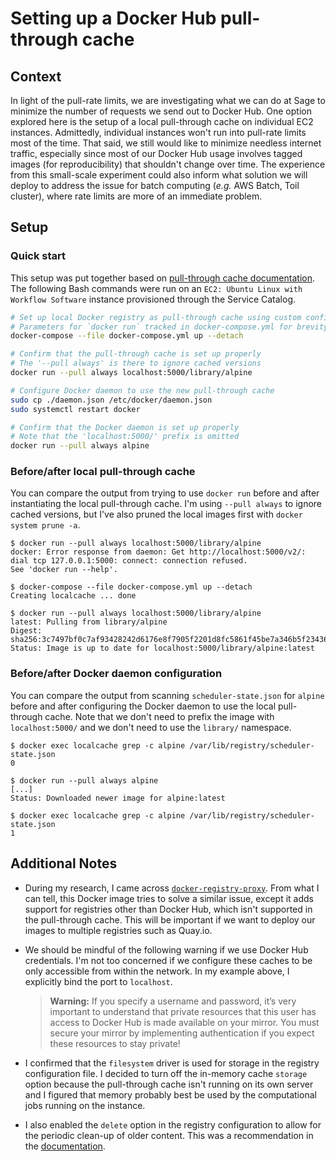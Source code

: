 # Setting up a Docker Hub pull-through cache

## Context

In light of the pull-rate limits, we are investigating what we can do at Sage to minimize the number of requests we send out to Docker Hub. One option explored here is the setup of a local pull-through cache on individual EC2 instances. Admittedly, individual instances won't run into pull-rate limits most of the time. That said, we still would like to minimize needless internet traffic, especially since most of our Docker Hub usage involves tagged images (for reproducibility) that shouldn't change over time. The experience from this small-scale experiment could also inform what solution we will deploy to address the issue for batch computing (_e.g._ AWS Batch, Toil cluster), where rate limits are more of an immediate problem.

## Setup

### Quick start

This setup was put together based on [pull-through cache documentation](https://docs.docker.com/registry/recipes/mirror/). The following Bash commands were run on an `EC2: Ubuntu Linux with Workflow Software` instance provisioned through the Service Catalog.

```bash
# Set up local Docker registry as pull-through cache using custom config.yml
# Parameters for `docker run` tracked in docker-compose.yml for brevity
docker-compose --file docker-compose.yml up --detach

# Confirm that the pull-through cache is set up properly
# The '--pull always' is there to ignore cached versions
docker run --pull always localhost:5000/library/alpine

# Configure Docker daemon to use the new pull-through cache
sudo cp ./daemon.json /etc/docker/daemon.json
sudo systemctl restart docker

# Confirm that the Docker daemon is set up properly
# Note that the 'localhost:5000/' prefix is omitted
docker run --pull always alpine
```

### Before/after local pull-through cache

You can compare the output from trying to use `docker run` before and after instantiating the local pull-through cache. I'm using `--pull always` to ignore cached versions, but I've also pruned the local images first with `docker system prune -a`.

```
$ docker run --pull always localhost:5000/library/alpine
docker: Error response from daemon: Get http://localhost:5000/v2/: dial tcp 127.0.0.1:5000: connect: connection refused.
See 'docker run --help'.

$ docker-compose --file docker-compose.yml up --detach
Creating localcache ... done

$ docker run --pull always localhost:5000/library/alpine
latest: Pulling from library/alpine
Digest: sha256:3c7497bf0c7af93428242d6176e8f7905f2201d8fc5861f45be7a346b5f23436
Status: Image is up to date for localhost:5000/library/alpine:latest
```

### Before/after Docker daemon configuration

You can compare the output from scanning `scheduler-state.json` for `alpine` before and after configuring the Docker daemon to use the local pull-through cache. Note that we don't need to prefix the image with `localhost:5000/` and we don't need to use the `library/` namespace.

```
$ docker exec localcache grep -c alpine /var/lib/registry/scheduler-state.json
0

$ docker run --pull always alpine
[...]
Status: Downloaded newer image for alpine:latest

$ docker exec localcache grep -c alpine /var/lib/registry/scheduler-state.json
1
```

## Additional Notes

- During my research, I came across [`docker-registry-proxy`](https://hub.docker.com/r/tiangolo/docker-registry-proxy). From what I can tell, this Docker image tries to solve a similar issue, except it adds support for registries other than Docker Hub, which isn't supported in the pull-through cache. This will be important if we want to deploy our images to multiple registries such as Quay.io.

- We should be mindful of the following warning if we use Docker Hub credentials. I'm not too concerned if we configure these caches to be only accessible from within the network. In my example above, I explicitly bind the port to `localhost`.

  > **Warning:** If you specify a username and password, it’s very important to understand that private resources that this user has access to Docker Hub is made available on your mirror. You must secure your mirror by implementing authentication if you expect these resources to stay private!

- I confirmed that the `filesystem` driver is used for storage in the registry configuration file. I decided to turn off the in-memory cache `storage` option because the pull-through cache isn't running on its own server and I figured that memory probably best be used by the computational jobs running on the instance.

- I also enabled the `delete` option in the registry configuration to allow for the periodic clean-up of older content. This was a recommendation in the [documentation](https://docs.docker.com/registry/recipes/mirror/).
